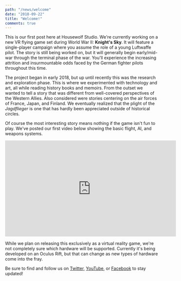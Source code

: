 ```yaml
---
path: "/news/welcome"
date: "2018-09-22"
title: "Welcome!"
comments: true
---
```


This is our first post here at Housewolf Studio. We're currently working on a new VR flying game set during World War II: **Knight's Sky**. It will feature a single-player campaign where you assume the role of a young Luftwaffe pilot. The story is still being worked on, but it will generally begin early/mid-war through the terminal phase of the war. You'll experience the increasing attrition and insurmountable odds faced by the German fighter pilots throughout this time.

The project began in early 2018, but up until recently this was the research and exploration phase. This is where we experimented with technology and art, all while reading history books and memoirs. From the outset we wanted to tell a story that was different from well-covered perspectives of the Western Allies. Also considered were stories centering on the air forces of France, Japan, and Finland. We eventually realized that the plight of the *Jagdflieger* is one that has hardly been appreciated outside of historical circles.

Of course the most interesting story means nothing if the game isn't fun to play. We've posted our first video below showing the basic flight, AI, and weapons systems.

<iframe width="560" height="315" src="https://www.youtube.com/embed/HGmq9d8lh4E?rel=0" frameborder="0" allow="autoplay; encrypted-media" allowfullscreen></iframe>

While we plan on releasing this exclusively as a virtual reality game, we're not completely sure which hardware will be supported. Currently it's being developed on an Oculus Rift, but that can change as new types of hardware come into the fray.

Be sure to find and follow us on [Twitter](https://twitter.com/KnightsSkyGame), [YouTube](https://www.youtube.com/channel/UC9VnSVWra_Z1t0hmGI6Jokg), or [Facebook](https://www.facebook.com/Knights-Sky-312713625945576/) to stay updated!
